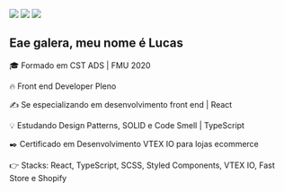   <a href="https://instagram.com/olucas.xavier" target="_blank"><img src="https://img.shields.io/badge/-Instagram-%23E4405F?style=for-the-badge&logo=instagram&logoColor=white" target="_blank"></a>
  <a href = "mailto:lsxavier.00@gmail.com"><img src="https://img.shields.io/badge/-Gmail-%23333?style=for-the-badge&logo=gmail&logoColor=white" target="_blank"></a>
  <a href="https://www.linkedin.com/in/lucas0019/" target="_blank"><img src="https://img.shields.io/badge/-LinkedIn-%230077B5?style=for-the-badge&logo=linkedin&logoColor=white" target="_blank"></a> 
 

## Eae galera, meu nome é Lucas

🎓 Formado em CST ADS | FMU 2020

🔥 Front end Developer Pleno

✍ Se especializando em desenvolvimento front end | React 

💡 Estudando Design Patterns, SOLID e Code Smell | TypeScript 

✒️ Certificado em Desenvolvimento VTEX IO para lojas ecommerce

👉 Stacks: React, TypeScript, SCSS, Styled Components, VTEX IO, Fast Store e Shopify

